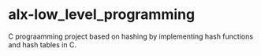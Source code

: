 # alx-low_level_programming
C prograamming project based on hashing by implementing hash functions and hash tables in C. 
